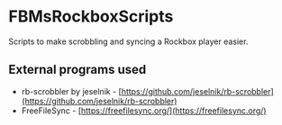 # FBMsRockboxScripts

Scripts to make scrobbling and syncing a Rockbox player easier.

## External programs used

- rb-scrobbler by jeselnik - [https://github.com/jeselnik/rb-scrobbler](https://github.com/jeselnik/rb-scrobbler)
- FreeFileSync - [https://freefilesync.org/](https://freefilesync.org/)
